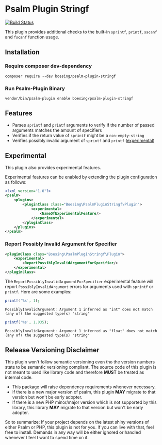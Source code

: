 # Psalm Plugin Stringf

[![Build Status](https://github.com/boesing/psalm-plugin-stringf/actions/workflows/continuous-integration.yml/badge.svg)](https://github.com/boesing/psalm-plugin-stringf/actions/workflows/continuous-integration.yml)

This plugin provides additional checks to the built-in `sprintf`, `printf`, `sscanf` and `fscanf` function usage.

## Installation

### Require composer dev-dependency

```
composer require --dev boesing/psalm-plugin-stringf
```

### Run Psalm-Plugin Binary

```
vendor/bin/psalm-plugin enable boesing/psalm-plugin-stringf
```

## Features

- Parses `sprintf` and `printf` arguments to verify if the number of passed arguments matches the amount of specifiers
- Verifies if the return value of `sprintf` might be a `non-empty-string`
- Verifies possibly invalid argument of `sprintf` and `printf` ([experimental](#report-possibly-invalid-argument-for-specifier))

## Experimental

This plugin also provides experimental features.

Experimental features can be enabled by extending the plugin configuration as follows:

```xml
<?xml version="1.0"?>
<psalm>
    <plugins>
        <pluginClass class="Boesing\PsalmPluginStringf\Plugin">
            <experimental>
                <NameOfExperimentalFeature/>
            </experimental>
        </pluginClass>
    </plugins>
</psalm>
```

### Report Possibly Invalid Argument for Specifier

```xml
<pluginClass class="Boesing\PsalmPluginStringf\Plugin">
    <experimental>
        <ReportPossiblyInvalidArgumentForSpecifier/>
    </experimental>
</pluginClass>
```

The `ReportPossiblyInvalidArgumentForSpecifier` experimental feature will report `PossiblyInvalidArgument` errors for
arguments used with `sprintf` or `printf`. Here are some examples:

```php
printf('%s', 1);
```

```
PossiblyInvalidArgument: Argument 1 inferred as "int" does not match (any of) the suggested type(s) "string"
```


```php
printf('%s', 1.035);
```

```
PossiblyInvalidArgument: Argument 1 inferred as "float" does not match (any of) the suggested type(s) "string"
```

## Release Versioning Disclaimer

This plugin won't follow semantic versioning even tho the version numbers state to be semantic versioning compliant.
The source code of this plugin is not meant to used like library code and therefore **MUST** be treated as internal code.
- This package will raise dependency requirements whenever necessary.
- If there is a new major version of psalm, this plugin **MAY** migrate to that version but won't be early adopter.
- If there is a new PHP minor/major version which is not supported by this library, this library **MAY** migrate to that version but won't be early adopter.

So to summarize: If your project depends on the latest shiny versions of either Psalm or PHP, this plugin is not for you. If you can live with that, feel free to install. Demands in any way will be either ignored or handled whenever I feel I want to spend time on it.
